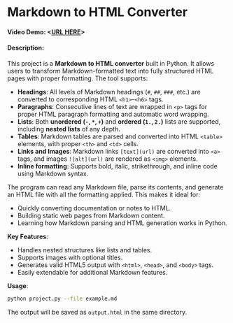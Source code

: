 # Markdown to HTML Converter

#### Video Demo:  <[URL HERE](https://youtu.be/7dU5XGLi1Ek)>
#### Description:

This project is a **Markdown to HTML converter** built in Python. It allows users to transform Markdown-formatted text into fully structured HTML pages with proper formatting. The tool supports:

- **Headings**: All levels of Markdown headings (`#`, `##`, `###`, etc.) are converted to corresponding HTML `<h1>`–`<h6>` tags.
- **Paragraphs**: Consecutive lines of text are wrapped in `<p>` tags for proper HTML paragraph formatting and automatic word wrapping.
- **Lists**: Both **unordered (`-`, `*`, `+`)** and **ordered (`1.`, `2.`)** lists are supported, including **nested lists** of any depth.
- **Tables**: Markdown tables are parsed and converted into HTML `<table>` elements, with proper `<th>` and `<td>` cells.
- **Links and Images**: Markdown links `[text](url)` are converted into `<a>` tags, and images `![alt](url)` are rendered as `<img>` elements.
- **Inline formatting**: Supports bold, italic, strikethrough, and inline code using Markdown syntax.

The program can read any Markdown file, parse its contents, and generate an HTML file with all the formatting applied. This makes it ideal for:

- Quickly converting documentation or notes to HTML.
- Building static web pages from Markdown content.
- Learning how Markdown parsing and HTML generation works in Python.

**Key Features**:

- Handles nested structures like lists and tables.
- Supports images with optional titles.
- Generates valid HTML5 output with `<html>`, `<head>`, and `<body>` tags.
- Easily extendable for additional Markdown features.

**Usage**:

```bash
python project.py --file example.md
```

The output will be saved as `output.html` in the same directory.


